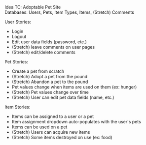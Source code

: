 Idea TC: Adoptable Pet Site  
Databases: Users, Pets, Item Types, Items, (Stretch) Comments  

User Stories:  
  - Login
  - Logout 
  - Edit user data fields (password, etc.)  
  - (Stretch) leave comments on user pages
  - (Stretch) edit/delete comments

Pet Stories: 
  - Create a pet from scratch 
  - (Stretch) Adopt a pet from the pound 
  - (Stretch) Abandon a pet to the pound 
  - Pet values change when items are used on them (ex: hunger)
  - (Stretch) Pet values change over time 
  - (Stretch) User can edit pet data fields (name, etc.)  

Item Stories: 
  - Items can be assigned to a user or a pet
  - Item assignment dropdown auto-populates with the user's pets
  - Items can be used on a pet 
  - (Stretch) Users can acquire new items
  - (Stretch) Some items destroyed on use (ex: food)
